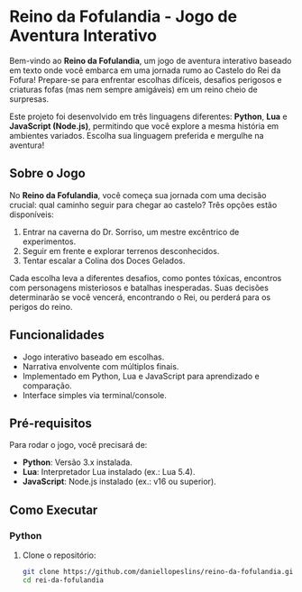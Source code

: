 # Reino da Fofulandia - Jogo de Aventura Interativo

Bem-vindo ao **Reino da Fofulandia**, um jogo de aventura interativo baseado em texto onde você embarca em uma jornada rumo ao Castelo do Rei da Fofura! Prepare-se para enfrentar escolhas difíceis, desafios perigosos e criaturas fofas (mas nem sempre amigáveis) em um reino cheio de surpresas.

Este projeto foi desenvolvido em três linguagens diferentes: **Python**, **Lua** e **JavaScript (Node.js)**, permitindo que você explore a mesma história em ambientes variados. Escolha sua linguagem preferida e mergulhe na aventura!

## Sobre o Jogo

No **Reino da Fofulandia**, você começa sua jornada com uma decisão crucial: qual caminho seguir para chegar ao castelo? Três opções estão disponíveis:
1. Entrar na caverna do Dr. Sorriso, um mestre excêntrico de experimentos.
2. Seguir em frente e explorar terrenos desconhecidos.
3. Tentar escalar a Colina dos Doces Gelados.

Cada escolha leva a diferentes desafios, como pontes tóxicas, encontros com personagens misteriosos e batalhas inesperadas. Suas decisões determinarão se você vencerá, encontrando o Rei, ou perderá para os perigos do reino.

## Funcionalidades

- Jogo interativo baseado em escolhas.
- Narrativa envolvente com múltiplos finais.
- Implementado em Python, Lua e JavaScript para aprendizado e comparação.
- Interface simples via terminal/console.

## Pré-requisitos

Para rodar o jogo, você precisará de:
- **Python**: Versão 3.x instalada.
- **Lua**: Interpretador Lua instalado (ex.: Lua 5.4).
- **JavaScript**: Node.js instalado (ex.: v16 ou superior).

## Como Executar

### Python
1. Clone o repositório:
   ```bash
   git clone https://github.com/daniellopeslins/reino-da-fofulandia.git
   cd rei-da-fofulandia
